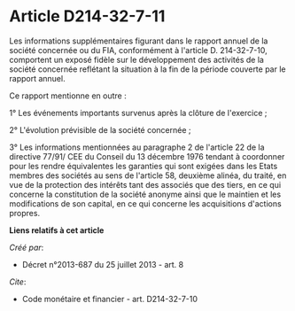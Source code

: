 # Article D214-32-7-11

Les informations supplémentaires figurant dans le rapport annuel de la société concernée ou du FIA, conformément à l'article
D. 214-32-7-10, comportent un exposé fidèle sur le développement des activités de la société concernée reflétant la situation
à la fin de la période couverte par le rapport annuel.

Ce rapport mentionne en outre :

1° Les événements importants survenus après la clôture de l'exercice ;

2° L'évolution prévisible de la société concernée ;

3° Les informations mentionnées au paragraphe 2 de l'article 22 de la directive 77/91/ CEE du Conseil du 13 décembre 1976
tendant à coordonner pour les rendre équivalentes les garanties qui sont exigées dans les Etats membres des sociétés au sens
de l'article 58, deuxième alinéa, du traité, en vue de la protection des intérêts tant des associés que des tiers, en ce qui
concerne la constitution de la société anonyme ainsi que le maintien et les modifications de son capital, en ce qui concerne
les acquisitions d'actions propres.

**Liens relatifs à cet article**

_Créé par_:

  - Décret n°2013-687 du 25 juillet 2013 - art. 8

_Cite_:

  - Code monétaire et financier - art. D214-32-7-10
